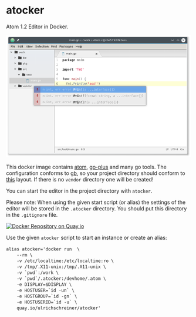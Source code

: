 # atocker
Atom 1.2 Editor in Docker. 

![Screenshot](screenshot.png)

This docker image contains [atom](http://atom.io), [go-plus](https://github.com/joefitzgerald/go-plus)  and many go tools. The configuration conforms to
[gb](http://getgb.io/), so your project directory should conform to [this](http://getgb.io/docs/project/) layout. If there is no `vendor` directory one will be created!

You can start the editor in the project directory with `atocker`. 

Please note: When using the given start script (or alias) the settings of the editor will be stored in the `.atocker` directory. You should put this directory in the
`.gitignore` file. 

[![Docker Repository on Quay.io](https://quay.io/repository/ulrichschreiner/atocker/status "Docker Repository on Quay.io")](https://quay.io/repository/ulrichschreiner/atocker)

Use the given `atocker` script to start an instance or create an alias:

```
alias atocker='docker run  \
    --rm \
    -v /etc/localtime:/etc/localtime:ro \
    -v /tmp/.X11-unix:/tmp/.X11-unix \
    -v `pwd`:/work \
    -v `pwd`/.atocker:/devhome/.atom \
    -e DISPLAY=$DISPLAY \
    -e HOSTUSER=`id -un` \
    -e HOSTGROUP=`id -gn` \
    -e HOSTUSERID=`id -u` \
    quay.io/ulrichschreiner/atocker'
```

